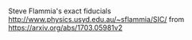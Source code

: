 #
Steve Flammia's exact fiducials
http://www.physics.usyd.edu.au/~sflammia/SIC/ from https://arxiv.org/abs/1703.05981v2